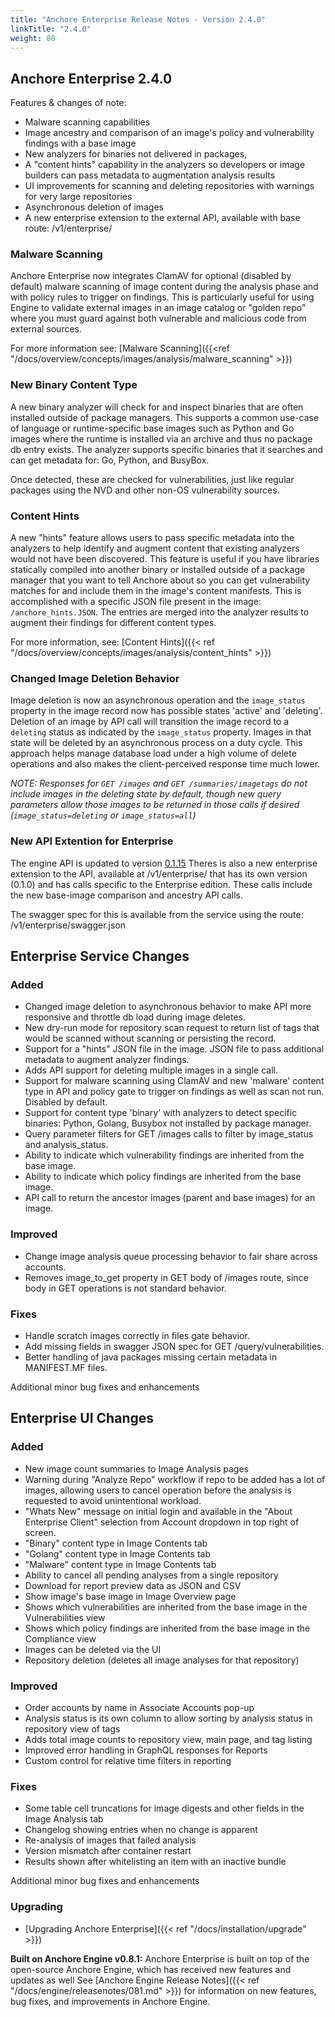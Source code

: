 ```yaml
---
title: "Anchore Enterprise Release Notes - Version 2.4.0"
linkTitle: "2.4.0"
weight: 80
---
```


## Anchore Enterprise 2.4.0


Features & changes of note:

* Malware scanning capabilities
* Image ancestry and comparison of an image's policy and vulnerability findings with a base image
* New analyzers for binaries not delivered in packages,
* A "content hints" capability in the analyzers so developers or image builders can pass metadata to augmentation analysis results
* UI improvements for scanning and deleting repositories with warnings for very large repositories
* Asynchronous deletion of images
* A new enterprise extension to the external API, available with base route: /v1/enterprise/

### Malware Scanning

Anchore Enterprise now integrates ClamAV for optional (disabled by default) malware scanning of image content during the analysis phase and with policy rules to trigger on findings. This is particularly useful for using Engine to validate
external images in an image catalog or "golden repo" where you must guard against both vulnerable and malicious code from external sources.

For more information see: [Malware Scanning]({{<ref "/docs/overview/concepts/images/analysis/malware_scanning" >}})

### New Binary Content Type

A new binary analyzer will check for and inspect binaries that are often installed outside of package managers. This supports a common use-case of language or runtime-specific base images
such as Python and Go images where the runtime is installed via an archive and thus no package db entry exists. The analyzer supports specific binaries that it searches and can get metadata for: Go, Python, and BusyBox.

Once detected, these are checked for vulnerabilities, just like regular packages using the NVD and other non-OS vulnerability sources.

### Content Hints

A new "hints" feature allows users to pass specific metadata into the analyzers to help identify and augment content that existing analyzers would not have been discovered. This feature is useful
if you have libraries statically compiled into another binary or installed outside of a package manager that you want to tell Anchore about so you can get vulnerability matches for and include them in the
image's content manifests. This is accomplished with a specific JSON file present in the image: ```/anchore_hints.JSON```. The entries are merged into the analyzer results to augment their findings for
different content types.

For more information, see: [Content Hints]({{< ref "/docs/overview/concepts/images/analysis/content_hints" >}})

### Changed Image Deletion Behavior

Image deletion is now an asynchronous operation and the `image_status` property in the image record now has possible states 'active' and 'deleting'. Deletion of an image by API call will
transition the image record to a `deleting` status as indicated by the `image_status` property. Images in that state will be deleted by an asynchronous process on a duty cycle. This approach helps manage database
load under a high volume of delete operations and also makes the client-perceived response time much lower.

*NOTE: Responses for `GET /images` and `GET /summaries/imagetags` do *not* include images in the deleting state by default, though new query parameters
allow those images to be returned in those calls if desired (`image_status=deleting` or `image_status=all`)*


### New API Extention for Enterprise

The engine API is updated to version [0.1.15](https://github.com/anchore/anchore-engine/blob/v0.8.1/anchore_engine/services/apiext/swagger/swagger.yaml)
Theres is also a new enterprise extension to the API, available at /v1/enterprise/ that has its own version (0.1.0) and has calls specific to the Enterprise edition. These calls include
the new base-image comparison and ancestry API calls.

The swagger spec for this is available from the service using the route: /v1/enterprise/swagger.json


## Enterprise Service Changes

### Added

+ Changed image deletion to asynchronous behavior to make API more responsive and throttle db load during image deletes.
+ New dry-run mode for repository scan request to return list of tags that would be scanned without scanning or persisting the record.
+ Support for a "hints" JSON file in the image. JSON file to pass additional metadata to augment analyzer findings.
+ Adds API support for deleting multiple images in a single call.
+ Support for malware scanning using ClamAV and new 'malware' content type in API and policy gate to trigger on findings as well as scan not run. Disabled by default.
+ Support for content type 'binary' with analyzers to detect specific binaries: Python, Golang, Busybox not installed by package manager.
+ Query parameter filters for GET /images calls to filter by image_status and analysis_status.
+ Ability to indicate which vulnerability findings are inherited from the base image.
+ Ability to indicate which policy findings are inherited from the base image.
+ API call to return the ancestor images (parent and base images) for an image.

### Improved

+ Change image analysis queue processing behavior to fair share across accounts.
+ Removes image_to_get property in GET body of /images route, since body in GET operations is not standard behavior.

### Fixes
+ Handle scratch images correctly in files gate behavior.
+ Add missing fields in swagger JSON spec for GET /query/vulnerabilities.
+ Better handling of java packages missing certain metadata in MANIFEST.MF files.

Additional minor bug fixes and enhancements


## Enterprise UI Changes

### Added

+ New image count summaries to Image Analysis pages
+ Warning during "Analyze Repo" workflow if repo to be added has a lot of images, allowing users to cancel operation before the analysis is requested to avoid unintentional workload.
+ "Whats New" message on initial login and available in the "About Enterprise Client" selection from Account dropdown in top right of screen.   
+ "Binary" content type in Image Contents tab
+ "Golang" content type in Image Contents tab
+ "Malware" content type in Image Contents tab
+ Ability to cancel all pending analyses from a single repository
+ Download for report preview data as JSON and CSV
+ Show image's base image in Image Overview page
+ Shows which vulnerabilities are inherited from the base image in the Vulnerabilities view
+ Shows which policy findings are inherited from the base image in the Compliance view
+ Images can be deleted via the UI
+ Repository deletion (deletes all image analyses for that repository)

### Improved

+ Order accounts by name in Associate Accounts pop-up
+ Analysis status is its own column to allow sorting by analysis status in repository view of tags
+ Adds total image counts to repository view, main page, and tag listing
+ Improved error handling in GraphQL responses for Reports
+ Custom control for relative time filters in reporting

### Fixes

+ Some table cell truncations for image digests and other fields in the Image Analysis tab
+ Changelog showing entries when no change is apparent
+ Re-analysis of images that failed analysis
+ Version mismatch after container restart
+ Results shown after whitelisting an item with an inactive bundle 

Additional minor bug fixes and enhancements


### Upgrading

* [Upgrading Anchore Enterprise]({{< ref "/docs/installation/upgrade" >}})

**Built on Anchore Engine v0.8.1:** Anchore Enterprise is built on top of the open-source Anchore Engine, which has received new features and updates as well See [Anchore Engine Release Notes]({{< ref "/docs/engine/releasenotes/081.md" >}}) for information on new features, bug fixes, and improvements in Anchore Engine.
